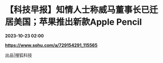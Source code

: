 # 【科技早报】知情人士称威马董事长已迁居美国；苹果推出新款Apple Pencil

**2023-10-23 02:00**

**https://www.sohu.com/a/729154291_115565**

出品|搜狐科技